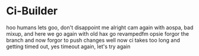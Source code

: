 # Ci-Builder
hoo humans lets goo, don't disappoint me
alright cam again with aospa, bad 
mixup, and here we go again with old hax
go revampedfm opsie forgor the branch and now forgor to push changes
well now ci takes too long and getting timed out, yes timeout again, let's try again
